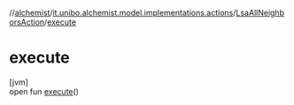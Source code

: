 //[alchemist](../../../index.md)/[it.unibo.alchemist.model.implementations.actions](../index.md)/[LsaAllNeighborsAction](index.md)/[execute](execute.md)

# execute

[jvm]\
open fun [execute](execute.md)()
